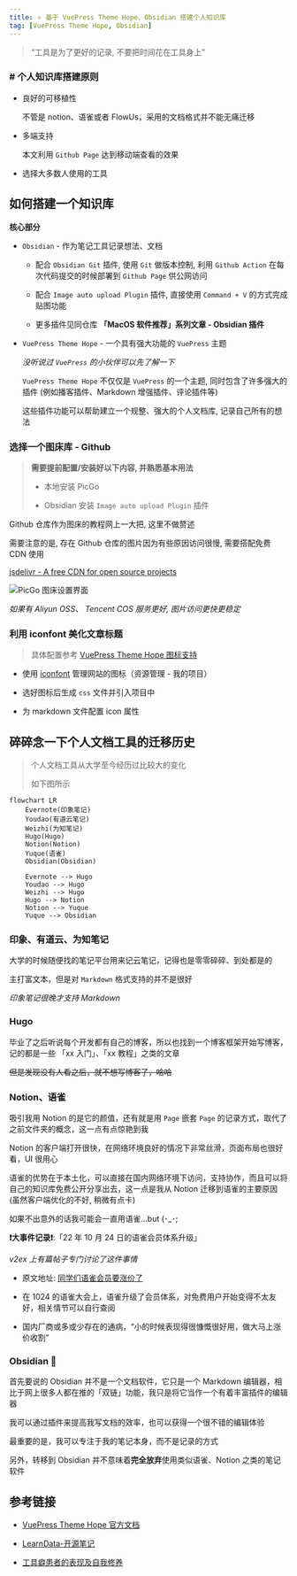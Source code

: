 ```yaml
---
title: ⭐️ 基于 VuePress Theme Hope、Obsidian 搭建个人知识库
tag: [VuePress Theme Hope, Obsidian]
---
```


> “工具是为了更好的记录, 不要把时间花在工具身上”

### # 个人知识库搭建原则

- 良好的可移植性

  不管是 notion、语雀或者 FlowUs，采用的文档格式并不能无痛迁移

- 多端支持

  本文利用 `Github Page` 达到移动端查看的效果

- 选择大多数人使用的工具

## 如何搭建一个知识库

**核心部分**

- `Obsidian` - 作为笔记工具记录想法、文档

  - 配合 `Obsidian Git` 插件, 使用 `Git` 做版本控制, 利用 `Github Action` 在每次代码提交的时候部署到 `Github Page` 供公网访问

  - 配合 `Image auto upload Plugin` 插件, 直接使用 `Command + V` 的方式完成贴图功能

  - 更多插件见同仓库 **「MacOS 软件推荐」系列文章 - Obsidian 插件**

- `VuePress Theme Hope` - 一个具有强大功能的 `VuePress` 主题

  _没听说过 `VuePress` 的小伙伴可以先了解一下_

  `VuePress Theme Hope` 不仅仅是 `VuePress` 的一个主题, 同时包含了许多强大的插件 (例如播客插件、Markdown 增强插件、评论插件等)

  这些插件功能可以帮助建立一个规整、强大的个人文档库, 记录自己所有的想法

### 选择一个图床库 - Github

> **需要提前配置/安装好以下内容, 并熟悉基本用法**
>
> - 本地安装 PicGo
>
> - Obsidian 安装 `Image auto upload Plugin` 插件

Github 仓库作为图床的教程网上一大把, 这里不做赘述

需要注意的是, 存在 Github 仓库的图片因为有些原因访问很慢, 需要搭配免费 CDN 使用

[jsdelivr -  A free CDN for open source projects][]

![PicGo 图床设置界面](https://cdn.jsdelivr.net/gh/logycoconut/pic-repo/base/jsdelivr/20230707000403.png)

_如果有 Aliyun OSS、 Tencent COS 服务更好, 图片访问更快更稳定_

### 利用 iconfont 美化文章标题

> 具体配置参考 [VuePress Theme Hope 图标支持][]

- 使用 [iconfont][] 管理网站的图标（资源管理 - 我的项目）

- 选好图标后生成 `css` 文件并引入项目中

- 为 markdown 文件配置 icon 属性

## 碎碎念一下个人文档工具的迁移历史

> 个人文档工具从大学至今经历过比较大的变化
>
> 如下图所示

```mermaid
flowchart LR
    Evernote(印象笔记)
    Youdao(有道云笔记)
    Weizhi(为知笔记)
    Hugo(Hugo)
    Notion(Notion)
    Yuque(语雀)
    Obsidian(Obsidian)
    
    Evernote --> Hugo
    Youdao --> Hugo
    Weizhi --> Hugo
    Hugo --> Notion
    Notion --> Yuque
    Yuque --> Obsidian
```

### 印象、有道云、为知笔记

大学的时候随便找的笔记平台用来记云笔记，记得也是零零碎碎、到处都是的

主打富文本，但是对 `Markdown` 格式支持的并不是很好

_印象笔记很晚才支持 Markdown_

### Hugo

毕业了之后听说每个开发都有自己的博客，所以也找到一个博客框架开始写博客，记的都是一些 「xx 入门」、「xx 教程」之类的文章

~~但是发现没有人看之后，就不想写博客了，哈哈~~

### Notion、语雀

吸引我用 Notion 的是它的颜值，还有就是用 `Page` 嵌套 `Page` 的记录方式，取代了之前文件夹的概念，这一点有点惊艳到我

Notion 的客户端打开很快，在网络环境良好的情况下非常丝滑，页面布局也很好看，UI 很用心

语雀的优势在于本土化，可以直接在国内网络环境下访问，支持协作，而且可以将自己的知识库免费公开分享出去，这一点是我从 Notion 迁移到语雀的主要原因 (虽然客户端优化的不好, 稍微有点卡)

如果不出意外的话我可能会一直用语雀...but (･_･;

**❗️大事件记录❗️**:「22 年 10 月 24 日的语雀会员体系升级」

_v2ex 上有篇帖子专门讨论了这件事情_

- 原文地址: [同学们语雀会员要涨价了](https://www.v2ex.com/t/889628)

- 在 1024 的语雀大会上，语雀升级了会员体系，对免费用户开始变得不太友好，相关情节可以自行查阅

- 国内厂商或多或少存在的通病，“小的时候表现得很慷慨很好用，做大马上涨价收割”

### Obsidian 🥰

首先要说的 Obsidian 并不是一个文档软件，它只是一个 Markdown 编辑器，相比于网上很多人都在推的「双链」功能，我只是将它当作一个有着丰富插件的编辑器

我可以通过插件来提高我写文档的效率，也可以获得一个很不错的编辑体验

最重要的是，我可以专注于我的笔记本身，而不是记录的方式

另外，转移到 Obsidian 并不意味着**完全放弃**使用类似语雀、Notion 之类的笔记软件

## 参考链接

- [VuePress Theme Hope 官方文档](https://vuepress-theme-hope.github.io/v2/zh/guide)

- [LearnData-开源笔记](https://github.com/rockbenben/LearnData)

- [工具癖患者的表现及自我修养](https://www.xianmin.org/post/05-tools-addict/)

​​<!-- +++++++++ 下面是引用式链接 +++++++++ -->

[VuePress Theme Hope 图标支持]: https://vuepress-theme-hope.github.io/v2/zh/guide/interface/icon.html

[iconfont]: https://www.iconfont.cn/manage/index

[jsdelivr -  A free CDN for open source projects]: https://www.jsdelivr.com/?docs=gh
